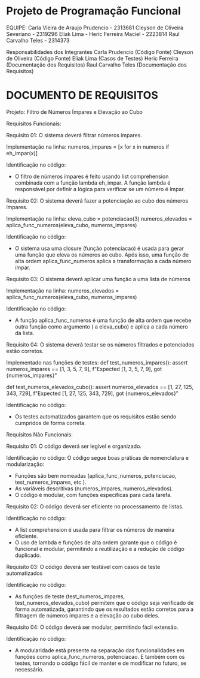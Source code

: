 # Projeto de Programação Funcional 

EQUIPE: 
Carla Vieira de Araujo Prudencio - 2313681
Cleyson de Oliveira Severiano - 2319296
Eliak Lima - 
Heric Ferreira Maciel - 2223814
Raul Carvalho Teles - ​​2314373


Responsabilidades dos Integrantes
Carla Prudencio (Código Fonte)
Cleyson de Oliveira (Código Fonte)
Eliak Lima (Casos de Testes)
Heric Ferreira (Documentação dos Requisitos)
Raul Carvalho Teles (Documentação dos Requisitos)

# DOCUMENTO DE REQUISITOS
Projeto: Filtro de Números Ímpares e Elevação ao Cubo

Requisitos Funcionais:

Requisito 01: O sistema deverá filtrar números ímpares.

Implementação na linha:
numeros_impares = [x for x in numeros if eh_impar(x)]

Identificação no código: 
- O filtro de números ímpares é feito usando list comprehension combinada com a função lambda eh_impar. A função lambda é responsável por definir a lógica para verificar se um número é ímpar.

Requisito 02: O sistema deverá fazer a potenciação ao cubo dos números ímpares.

Implementação na linha:
eleva_cubo = potenciacao(3)
numeros_elevados = aplica_func_numeros(eleva_cubo, numeros_impares)

Identificação no código: 
- O sistema usa uma closure (função potenciacao) é usada para gerar uma função que eleva os números ao cubo. Após isso, uma função de alta ordem aplica_func_numeros aplica a transformação a cada número ímpar. 

Requisito 03: O sistema deverá aplicar uma função a uma lista de números

Implementação na linha:
numeros_elevados = aplica_func_numeros(eleva_cubo, numeros_impares)

Identificação no código: 
- A função aplica_func_numeros é uma função de alta ordem que recebe outra função como argumento ( a eleva_cubo) e aplica a cada número da lista.

Requisito 04: O sistema deverá testar se os números filtrados e potenciados estão corretos.

Implementado nas funções de testes: 
def test_numeros_impares():
    assert numeros_impares == [1, 3, 5, 7, 9], f"Expected [1, 3, 5, 7, 9], got {numeros_impares}"

def test_numeros_elevados_cubo():
    assert numeros_elevados == [1, 27, 125, 343, 729], f"Expected [1, 27, 125, 343, 729], got {numeros_elevados}"

Identificação no código: 
- Os testes automatizados garantem que os requisitos estão sendo cumpridos de forma correta.

Requisitos Não Funcionais:

Requisito 01: O código deverá ser legível e organizado.

Identificação no código: 
O código segue boas práticas de nomenclatura e modularização:
- Funções são bem nomeadas (aplica_func_numeros, potenciacao, test_numeros_impares, etc.).
- As variáveis descritivas (numeros_impares, numeros_elevados).
- O código é modular, com funções específicas para cada tarefa.


Requisito 02: O código deverá ser eficiente no processamento de listas.

Identificação no código:
- A list comprehension é usada para filtrar os números de maneira eficiente.
- O uso de lambda e funções de alta ordem garante que o código é funcional e modular, permitindo a reutilização e a redução de código duplicado.

Requisito 03: O código deverá ser testável com casos de teste automatizados

Identificação no código:
- As funções de teste (test_numeros_impares, test_numeros_elevados_cubo) permitem que o código seja verificado de forma automatizada, garantindo que os resultados estão corretos para a filtragem de números ímpares e a elevação ao cubo deles.

Requisito 04: O código deverá ser modular, permitindo fácil extensão.

Identificação no código:
- A modularidade está presente na separação das funcionalidades em funções como aplica_func_numeros, potenciacao. E também com os testes, tornando o código fácil de manter e de modificar no futuro, se necessário.
